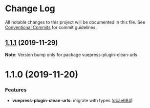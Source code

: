# Change Log

All notable changes to this project will be documented in this file.
See [Conventional Commits](https://conventionalcommits.org) for commit guidelines.

## [1.1.1](https://github.com/vuepress/vuepress-community/compare/vuepress-plugin-clean-urls@1.1.0...vuepress-plugin-clean-urls@1.1.1) (2019-11-29)

**Note:** Version bump only for package vuepress-plugin-clean-urls

# 1.1.0 (2019-11-20)

### Features

- **vuepress-plugin-clean-urls:** migrate with types ([dcae684](https://github.com/vuepress/vuepress-community/commit/dcae6848542dcd002ba0cdf6099fbbc3cb771c52))
